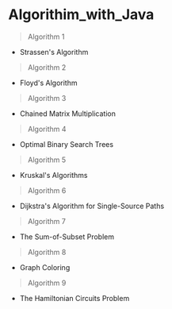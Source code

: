 # Algorithim_with_Java


  > Algorithm 1
  * Strassen's Algorithm

  > Algorithm 2
  * Floyd's Algorithm
  
  > Algorithm 3
  * Chained Matrix Multiplication
  
  > Algorithm 4
  * Optimal Binary Search Trees
  
  > Algorithm 5
  * Kruskal's Algorithms
  
  > Algorithm 6
  * Dijkstra's Algorithm for Single-Source Paths
  
  > Algorithm 7
  * The Sum-of-Subset Problem
  
  > Algorithm 8
  * Graph Coloring
  
  > Algorithm 9
  * The Hamiltonian Circuits Problem
